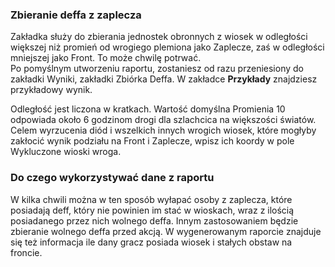### Zbieranie deffa z zaplecza

<div class="p-3 mb-2 bg-light text-dark"><i class="bi bi-info-square"></i> Zakładka służy do zbierania jednostek obronnych z wiosek w odległości większej niż promień od wrogiego plemiona jako <span class="md-error">Zaplecze</span>, zaś w odległości mniejszej jako <span class="md-error">Front</span>. To może chwilę potrwać.</div>

<div class="p-3 mb-2 bg-light text-dark"><i class="bi bi-info-square"></i> Po pomyślnym utworzeniu raportu, zostaniesz od razu przeniesiony do zakładki <span class="md-error">Wyniki</span>, zakładki <span class="md-error">Zbiórka Deffa</span>. W zakładce <b>Przykłady</b> znajdziesz przykładowy wynik.</div>

Odległość jest liczona w kratkach. Wartość domyślna <span class="md-correct2">Promienia</span> 10 odpowiada około 6 godzinom drogi dla szlachcica na większości światów. Celem wyrzucenia diód i wszelkich innych wrogich wiosek, które mogłyby zakłocić wynik podziału na <span class="md-error">Front</span> i <span class="md-error">Zaplecze</span>, wpisz ich koordy w pole <span class="md-correct2">Wykluczone wioski wroga</span>.

### Do czego wykorzystywać dane z raportu

W kilka chwili można w ten sposób wyłapać osoby z zaplecza, które posiadają deff, który nie powinien im stać w wioskach, wraz z ilością posiadanego przez nich wolnego deffa. Innym zastosowaniem będzie zbieranie wolnego deffa przed akcją. W wygenerowanym raporcie znajduje się też informacja ile dany gracz posiada wiosek i stałych obstaw na froncie.

